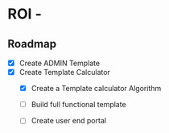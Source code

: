 # ROI - 


<!-- ROADMAP -->
## Roadmap

- [x] Create ADMIN Template
- [x] Create Template Calculator
    - [x] Create a Template calculator Algorithm
    - [ ] Build full functional template
    - [ ] Create user end portal
    
